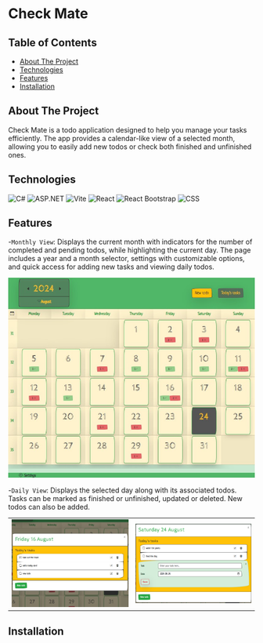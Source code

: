 # Check Mate

## Table of Contents

- [About The Project](#about-the-project)
- [Technologies](#technologies)
- [Features](#features)
- [Installation](#installation)

## About The Project
Check Mate is a todo application designed to help you manage your tasks efficiently.
The app provides a calendar-like view of a selected month, allowing you to easily add new todos or check both finished and unfinished ones.

## Technologies
![C#](https://img.shields.io/badge/C%23-239120?style=for-the-badge&logo=c-sharp&logoColor=white)
![ASP.NET](https://img.shields.io/badge/ASP.NET-5C2D91?style=for-the-badge&logo=.net&logoColor=white)
![Vite](https://img.shields.io/badge/Vite-646CFF?style=for-the-badge&logo=vite&logoColor=white)
![React](https://img.shields.io/badge/React-20232A?style=for-the-badge&logo=react&logoColor=61DAFB)
![React Bootstrap](https://img.shields.io/badge/React%20Bootstrap-563D7C?style=for-the-badge&logo=bootstrap&logoColor=white)
![CSS](https://img.shields.io/badge/CSS-1572B6?style=for-the-badge&logo=css3&logoColor=white)

## Features
-`Monthly View`: Displays the current month with indicators for the number of completed and pending todos, while highlighting the current day. The page includes a year and a month selector, settings with customizable options, and quick access for adding new tasks and viewing daily todos.

<img src="./CheckMateClient/src/assets/application_images/monthly_view.jpg" alt="MonthlyView">

-`Daily View`: Displays the selected day along with its associated todos. Tasks can be marked as finished or unfinished, updated or deleted. New todos can also be added.

<table>
  <tr>
    <td><img src="./CheckMateClient/src/assets/application_images/day_view.jpg" alt="DailyView"></td>
    <td><img src="./CheckMateClient/src/assets/application_images/add_todo.jpg" alt="AddTodo"></td>
  </tr>
</table>

## Installation
